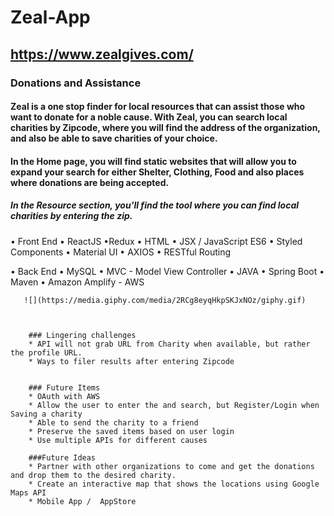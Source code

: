 # Zeal-App
## https://www.zealgives.com/

### Donations and Assistance 

#### Zeal is a one stop finder for local resources that can assist those who want to donate for a noble cause.  With Zeal, you can search local charities by Zipcode, where you will find the address of the organization, and also be able to save charities of your choice.  

#### In the Home page, you will find static websites that will allow you to expand your search for either Shelter, Clothing, Food and also places where donations are being accepted. 

##### In the Resource section, you'll find the tool where you can find local charities by entering the zip. 

• Front End
        • ReactJS  •Redux • HTML • JSX / JavaScript ES6
        • Styled Components • Material UI • AXIOS 
        • RESTful Routing   

• Back End
        • MySQL   • MVC - Model View Controller   • JAVA
        • Spring Boot   • Maven 
        • Amazon Amplify - AWS 

       ![](https://media.giphy.com/media/2RCg8eyqHkpSKJxNOz/giphy.gif)



        ### Lingering challenges
        * API will not grab URL from Charity when available, but rather the profile URL. 
        * Ways to filer results after entering Zipcode
        

        ### Future Items
        * OAuth with AWS
        * Allow the user to enter the and search, but Register/Login when Saving a charity
        * Able to send the charity to a friend
        * Preserve the saved items based on user login
        * Use multiple APIs for different causes

        ###Future Ideas
        * Partner with other organizations to come and get the donations and drop them to the desired charity. 
        * Create an interactive map that shows the locations using Google Maps API
        * Mobile App /  AppStore 

        